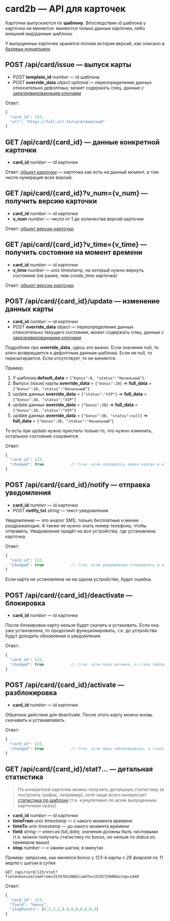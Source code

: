 # card2b — API для карточек

Карточки выпускаются по **шаблону**. Впоследствии id шаблона у карточки не меняется: меняются только данные карточки, либо внешний вид/данные шаблона.

У выпущенных карточек хранится полная история версий, как описано в [базовых концепциях](./basic-concepts.md#данные-и-версионирование).



<h2 id="api_card_issue">POST /api/card/issue — выпуск карты</h2>

- *POST* **template_id** *number* — id шаблона
- *POST* **override_data** *object* *optional* — переопределение данных относительно дефолтных; может содержать спец. данные с [зарезервированными ключами](./override_data.md) 

Ответ:

``` js
{
  "card_id": 123,
  "url": "https://full.url.to/card/download"
}
```



## GET /api/card/{card_id} — данные конкретной карточки

- **card_id** *number* — id карточки

Ответ: [объект карточки](./working-with-api.md#card) — карточка как есть на данный момент, в том числе нумерация всех версий.

## GET /api/card/{card_id}?v_num={v_num} — получить версию карточки

- **card_id** *number* — id карточки
- **v_num** *number* — число от 1 до количества версий карточки

Ответ: [объект версии карточки](./working-with-api.md#card-version).

## GET /api/card/{card_id}?v_time={v_time} — получить состояние на момент времени

- **card_id** *number* — id карточки
- **v_time** *number* — unix timestamp, на который нужно вернуть состояние (не ранее, чем *create_time* карточки)

Ответ: [объект версии карточки](./working-with-api.md#card-version).

   

## POST /api/card/{card_id}/update — изменение данных карты

- **card_id** *number* — id карточки
- *POST* **override_data** *object* — переопределение данных относительно текущего состояния; может содержать спец. данные с [зарезервированными ключами](./override_data.md)

Подробнее про **override_data**, здесь это важно. Если значение null, то ключ возвращается к дефолтным данным шаблона. Если не null, то перезатирается. Если отсутствует, то не меняется.

Пример. 
1. У шаблона **default_data** = `{"bonus":0, "status":"Начальный"}`.
2. Выпуск (issue) карты **override_data** = `{"bonus":10}` ⇒ **full_data** = `{"bonus":10, "status":"Начальный"}`
3. update данных **override_data** = `{"status":"VIP"}` ⇒ **full_data** = `{"bonus":10, "status":"VIP"}`
4. update данных **override_data** = `{"bonus":20}` ⇒ **full_data** = `{"bonus":20, "status":"VIP"}`  
5. update данных **override_data** = `{"bonus":30, "status":null}` ⇒ **full_data** = `{"bonus":30, "status":"Начальный"}`

То есть при update нужно прислать только то, что нужно изменить, остальное состояние сохранится.

Ответ:

``` js
{
  "card_id": 123,
  "changed": true            // true, если породилась новая версия и изменилось update_time
}
```


## POST /api/card/{card_id}/notify — отправка уведомления

- **card_id** *number* — id карточки
- *POST* **notify_txt** *string* — текст уведомления

Уведомления — это аналог SMS, только бесплатные и менее раздражающие. А также не нужно знать номер телефона, чтобы отправить. Уведомление придёт на все устройства, где установлена карточка.

Ответ:

``` js
{
  "card_id": 123,
  "changed": true            // true, если уведомление отправилось и изменилось update_time
}
```

Если карта не установлена ни на одном устройстве, будет ошибка.



## POST /api/card/{card_id}/deactivate — блокировка

- **card_id** *number* — id карточки

После блокировки карту нельзя будет скачать и установить. Если она уже установлена, то продолжит функционировать, т.е. до устройства будут доходить обновления и уведомления.

Ответ:

``` js
{
  "card_id": 123,
  "changed": true            // true, если была активна, а стала заблокирована
}
```
  

## POST /api/card/{card_id}/activate — разблокировка

- **card_id** *number* — id карточки

Обратное действие для deactivate. После этого карту можно вновь скачивать и устанавливать.

Ответ:

``` js
{
  "card_id": 123,
  "changed": true            // true, если была заблокирована, а стала активна
}
```


## GET /api/card/{card_id}/stat?... — детальная статистика

> По конкретной карточке можно получить детальную статистику (и построить график, например), хотя чаще всего интересует 
[статистика по шаблону](./templates.md#get-/api/template/{template_id}/stat?...-—-детальная-статистика) 
(т.е. кумулятивно по всем выпущенным карточкам сразу)

- **card_id** *number* — id карточки
- **timeFrom** *unix timestamp* — с какого момента времени
- **timeTo** *unix timestamp* — до какого момента времени
- **field** *string* — ключ из *full_data*; значения должны быть числовыми (т.е. можно получить статистику по bonus, но нельзя по status из примеров выше)
- **step** *number* — с каким шагом, в минутах

Пример: запросим, как менялся *bonus* у *123*-й карты с *28 февраля* по *11 марта* с шагом в *сутки*:

```
GET /api/card/123/stat?field=bonus&timeFrom=1519765200&timeTo=1520715600&step=1440
```  

Ответ:

``` js
{
  "card_id": 123,
  "field": "bonus",
  "stepPoints": [0,2,2,2,0,0,0,0,0,8,8,3]
}
```

